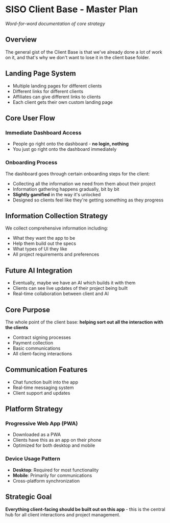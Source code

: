 # SISO Client Base - Master Plan
*Word-for-word documentation of core strategy*

## Overview
The general gist of the Client Base is that we've already done a lot of work on it, and that's why we don't want to lose it in the client base folder.

## Landing Page System
- Multiple landing pages for different clients
- Different links for different clients
- Affiliates can give different links to clients
- Each client gets their own custom landing page

## Core User Flow
### Immediate Dashboard Access
- People go right onto the dashboard - **no login, nothing**
- You just go right onto the dashboard immediately

### Onboarding Process
The dashboard goes through certain onboarding steps for the client:
- Collecting all the information we need from them about their project
- Information gathering happens gradually, bit by bit
- **Slightly gamified** in the way it's unlocked
- Designed so clients feel like they're getting something as they progress

## Information Collection Strategy
We collect comprehensive information including:
- What they want the app to be
- Help them build out the specs
- What types of UI they like
- All project requirements and preferences

## Future AI Integration
- Eventually, maybe we have an AI which builds it with them
- Clients can see live updates of their project being built
- Real-time collaboration between client and AI

## Core Purpose
The whole point of the client base: **helping sort out all the interaction with the clients**
- Contract signing processes
- Payment collection
- Basic communications
- All client-facing interactions

## Communication Features
- Chat function built into the app
- Real-time messaging system
- Client support and updates

## Platform Strategy
### Progressive Web App (PWA)
- Downloaded as a PWA
- Clients have this as an app on their phone
- Optimized for both desktop and mobile

### Device Usage Pattern
- **Desktop**: Required for most functionality
- **Mobile**: Primarily for communications
- Cross-platform synchronization

## Strategic Goal
**Everything client-facing should be built out on this app** - this is the central hub for all client interactions and project management.